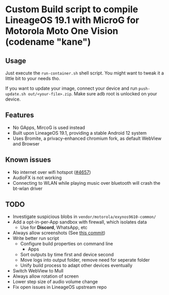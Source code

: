 # Custom Build script to compile LineageOS 19.1 with MicroG for Motorola Moto One Vision (codename "kane")

## Usage
Just execute the `run-container.sh` shell script. You might want to tweak it a little bit to your needs tho.

If you want to update your image, connect your device and run `push-update.sh out/<your-file>.zip`. Make sure adb root is unlocked on your device.

## Features
- No GApps, MircoG is used instead
- Built upon LineageOS 19.1, providing a stable Android 12 system
- Uses Bromite, a privacy-enhanced chromium fork, as default WebView and Browser

## Known issues
- No internet over wifi hotspot ([#4657](https://gitlab.com/LineageOS/issues/android/-/issues/4657))
- AudioFX is not working
- Connecting to WLAN while playing music over bluetooth will crash the bt-wlan driver

## TODO
- Investigate suspicious blobs in `vendor/motorola/exynos9610-common/`
- Add a opt-in-per-App sandbox with firewall, which isolates data
    - Use for **Discord**, WhatsApp, etc
- Always allow screenshots (See [this commit](https://github.com/VarunS2002/Xposed-Disable-FLAG_SECURE/blob/main/app/src/main/java/com/varuns2002/disable_flag_secure/DisableFlagSecure.kt))
- Write better run script
    - Configure build properties on command line
        - Apps
    - Sort outputs by time first and device second
    - Move logs into output folder, remove need for seperate folder
    - Unify build process to adapt other devices eventually
- Switch WebView to Mull
- Always allow rotation of screen
- Lower step size of audio volume change
- Fix open issues in LineageOS upstream repo

